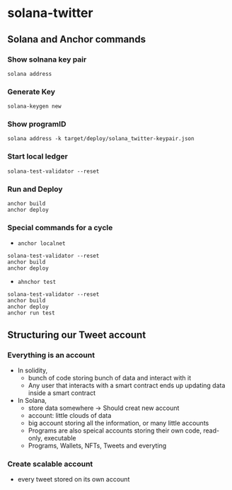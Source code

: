 # solana-twitter

## Solana and Anchor commands

### Show solnana key pair

```
solana address
```

### Generate Key

```
solana-keygen new
```

### Show programID

```
solana address -k target/deploy/solana_twitter-keypair.json
```

### Start local ledger

```
solana-test-validator --reset
```

### Run and Deploy

```
anchor build
anchor deploy
```

### Special commands for a cycle

- `anchor localnet`

```
solana-test-validator --reset
anchor build
anchor deploy
```

- `ahnchor test`

```
solana-test-validator --reset
anchor build
anchor deploy
anchor run test
```

## Structuring our Tweet account

### Everything is an account

- In solidity,
  - bunch of code storing bunch of data and interact with it
  - Any user that interacts with a smart contract ends up updating data inside a smart contract
- In Solana,
  - store data somewhere -> Should creat new account
  - account: little clouds of data
  - big account storing all the information, or many little accounts
  - Programs are also speical accounts storing their own code, read-only, executable
  - Programs, Wallets, NFTs, Tweets and everyting

### Create scalable account

- every tweet stored on its own account
